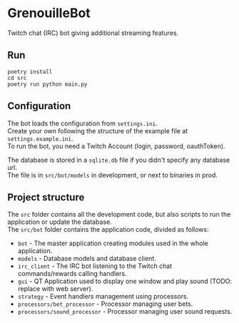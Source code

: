 # GrenouilleBot
Twitch chat (IRC) bot giving additional streaming features.

## Run

```
poetry install
cd src
poetry run python main.py
```

## Configuration
The bot loads the configuration from `settings.ini`.  
Create your own following the structure of the example file at `settings.example.ini`.  
To run the bot, you need a Twitch Account (login, password, oauthToken).  

The database is stored in a `sqlite.db` file if you didn't specify any database url.  
The file is in `src/bot/models` in development, or next to binaries in prod.

## Project structure
The `src` folder contains all the development code, but also scripts to run the application or update the database.   
The `src/bot` folder contains the application code, divided as follows:
- `bot` - The master application creating modules used in the whole application.
- `models` - Database models and database client.
- `irc_client` - The IRC bot listening to the Twitch chat commands/rewards calling handlers.
- `gui` - QT Application used to display one window and play sound (TODO: replace with web server).
- `strategy` - Event handlers management using processors.
- `processors/bet_processor` - Processor managing user bets.
- `processors/sound_processor` - Processor managing user sound requests.
